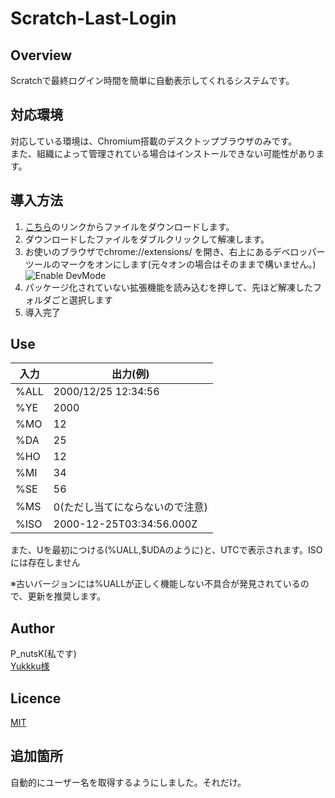 # Scratch-Last-Login

## Overview

Scratchで最終ログイン時間を簡単に自動表示してくれるシステムです。

## 対応環境

対応している環境は、Chromium搭載のデスクトップブラウザのみです。  
また、組織によって管理されている場合はインストールできない可能性があります。

## 導入方法

1. [こちら](https://github.com/arch-herobrine/Scratch-Last-login/archive/refs/heads/master.zip)のリンクからファイルをダウンロードします。
2. ダウンロードしたファイルをダブルクリックして解凍します。
3. お使いのブラウザでchrome://extensions/ を開き、右上にあるデベロッパーツールのマークをオンにします(元々オンの場合はそのままで構いません。)
![Enable DevMode](https://P-nutsK.github.io/resource/chromium_devmode_button.png)
4. パッケージ化されていない拡張機能を読み込むを押して、先ほど解凍したフォルダごと選択します
5. 導入完了

## Use

| 入力 | 出力(例) |
----|----
| %ALL | 2000/12/25 12:34:56 |
| %YE | 2000 |
| %MO | 12 |
| %DA | 25 |
| %HO | 12 |
| %MI | 34 |
| %SE | 56 |
| %MS | 0(ただし当てにならないので注意) |
| %ISO | 2000-12-25T03:34:56.000Z |

また、Uを最初につける(%UALL,$UDAのように)と、UTCで表示されます。ISOには存在しません

※古いバージョンには%UALLが正しく機能しない不具合が発見されているので、更新を推奨します。

## Author

P_nutsK(私です)  
[Yukkku様](https://github.com/Yukkku)

## Licence

[MIT](https://licenses.opensource.jp/MIT/MIT.html)

## 追加箇所

自動的にユーザー名を取得するようにしました。それだけ。
